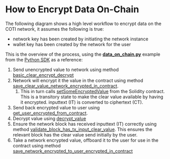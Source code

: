 # How to Encrypt Data On-Chain

The following diagram shows a high level workflow to encrypt data on the COTI network, it assumes the following is true:

* network key has been created by initiating the network instance
* wallet key has been created by the network for the user

This is the overview of the process, using the [**data\_on\_chain.py**](https://github.com/coti-io/coti-sdk-python/blob/main/examples/data\_onchain/data\_on\_chain.py) example from the [Python SDK](https://github.com/coti-io/coti-sdk-python/tree/main) as a reference:

1. Send unencrypted value to network using method [basic\_clear\_encrypt\_decrypt](https://github.com/coti-io/coti-sdk-python/blob/main/examples/data\_onchain/data\_on\_chain.py#L172)
2. Network will encrypt it the value in the contract using method  [save\_clear\_value\_network\_encrypted\_in\_contract](https://github.com/coti-io/coti-sdk-python/blob/main/examples/data\_onchain/data\_on\_chain.py#L229).
   1. This in turn calls [setSomeEncryptedValue](https://github.com/coti-io/confidentiality-contracts/blob/ba4af39da2b02d9d4f8fdd46d3963f0fe9742a85/contracts/examples/DataOnChain.sol#L41) from the Solidity contract. This is a transitory state to make the clear value available by having it encrypted. inputtext (IT) is converted to ciphertext (CT).
3. Send back encrypted value to user using [get\_user\_encrypted\_from\_contract](https://github.com/coti-io/coti-sdk-python/blob/main/examples/data\_onchain/data\_on\_chain.py#L178).
4. Decrypt value using [decrypt\_value](https://github.com/coti-io/coti-sdk-python/blob/main/examples/data\_onchain/data\_on\_chain.py#L181)
5. Ensure the network block has received inputtext (IT) correctly using method [validate\_block\_has\_tx\_input\_clear\_value](https://github.com/coti-io/coti-sdk-python/blob/main/examples/data\_onchain/data\_on\_chain.py#L243). This ensures the relevant block has the clear value send initially by the user.
6. Take a network encrypted value, offboard it to the user for use in the contract using method [save\_network\_encrypted\_to\_user\_encrypted\_in\_contract](https://github.com/coti-io/coti-sdk-python/blob/main/examples/data\_onchain/data\_on\_chain.py#L187)
